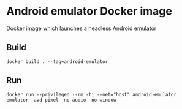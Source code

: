 # Android emulator Docker image

Docker image which launches a headless Android emulator

## Build

```
docker build . --tag=android-emulator
```

## Run

```
docker run --privileged --rm -ti --net="host" android-emulator emulator -avd pixel -no-audio -no-window
```
